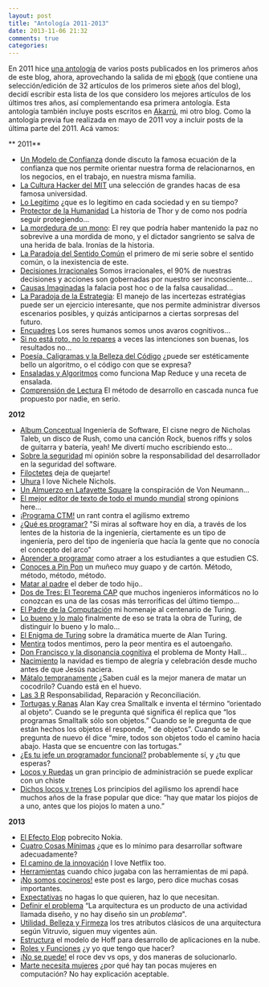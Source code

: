 ```yaml
---
layout: post
title: "Antología 2011-2013"
date: 2013-11-06 21:32
comments: true
categories: 
---
```

En 2011 hice [una antología](http://www.lnds.net/blog/2011/05/antologia.html) de varios posts publicados en los primeros años de este blog, ahora, aprovechando la salida de mi [ebook](http://t.co/xAz5Jftij7) (que contiene una selección/edición de 32 artículos de los primeros siete años del blog), decidí escribir esta lista de los que considero los mejores artículos de los últimos tres años, así complementando esa primera antología. Esta antología también incluye posts escritos en [Akarrú](http://www.akarru.com/), mi otro blog.
Como la antología previa fue realizada en mayo de 2011 voy a incluir posts de la última parte del 2011. Acá vamos:

** 2011**

* [Un Modelo de Confianza](http://www.lnds.net/blog/2011/05/un-modelo-de-confianza.html) donde discuto la famosa ecuación de la confianza que nos permite orientar nuestra forma de relacionarnos, en los negocios, en el trabajo, en nuestra misma familia.
* [La Cultura Hacker del MIT](http://www.lnds.net/blog/2011/06/la-cultura-hacker-del-mit.html) una selección de grandes hacas de esa famosa universidad.
* [Lo Legitimo](http://www.lnds.net/blog/2011/06/lo-legitimo.html) ¿que es lo legitimo en cada sociedad y en su tiempo?
* [Protector de la Humanidad](http://www.akarru.org/blog/2011/06/05/protector-de-la-humanidad/) La historia de Thor y de como nos podría seguir protegiendo...
* [La mordedura de un mono](http://www.akarru.org/blog/2011/07/31/la-mordida-de-un-mono/): El rey que podría haber mantenido la paz no sobrevive a una mordida de mono, y el dictador sangriento se salva de una herida de bala. Ironías de la historia.
* [La Paradoja del Sentido Común](http://www.lnds.net/blog/2011/06/la-paradoja-del-sentido-comun.html) el primero de mi serie sobre el sentido común, o la inexistencia de este.
* [Decisiones Irracionales](http://www.lnds.net/blog/2011/07/decisiones-irracionales.html) Somos irracionales, el 90% de nuestras decisiones y acciones son gobernadas por nuestro ser inconsciente...
* [Causas Imaginadas](http://www.lnds.net/blog/2011/07/causas-imaginadas.html) la falacia post hoc o de la falsa causalidad...
* [La Paradoja de la Estrategia](http://www.lnds.net/blog/2011/08/la-paradoja-de-la-estrategia.html): El manejo de las incertezas estratégias puede ser un ejercicio interesante, que nos permite administrar diversos escenarios posibles, y quizás anticiparnos a ciertas sorpresas del futuro.
* [Encuadres](http://www.lnds.net/blog/2011/08/encuadres.html) Los seres humanos somos unos avaros cognitivos...
* [Si no está roto, no lo repares](http://www.akarru.org/blog/2011/10/01/si-no-est-roto-no-lo-repares/) a veces las intenciones son buenas, los resultados no...
* [Poesía, Caligramas y la Belleza del Código](http://www.lnds.net/blog/2011/09/poesia-caligrama-y-la-belleza-del-codigo.html) ¿puede ser estéticamente bello un algoritmo, o el código con que se expresa?
* [Ensaladas y Algoritmos](http://www.lnds.net/blog/2011/10/ensaladas-y-algoritmos.html) como funciona Map Reduce y una receta de ensalada.
* [Comprensión de Lectura](http://www.lnds.net/blog/2011/11/comprensin-de-lectura.html) El método de desarrollo en cascada nunca fue propuesto por nadie, en serio.

**2012**

* [Album Conceptual](http://www.lnds.net/blog/2012/01/lbum-conceptual.html) Ingeniería de Software, El cisne negro de Nicholas Taleb, un disco de Rush, como una canción Rock, buenos riffs y solos de guitarra y batería, yeah! Me divertí mucho escribiendo esto...
* [Sobre la seguridad](http://www.lnds.net/blog/2012/02/sobre-la-seguridad.html) mi opinión sobre la responsabilidad del desarrollador en la seguridad del software.
* [Filoctetes](http://www.akarru.org/blog/2012/03/14/filoctetes/) deja de quejarte!
* [Uhura](http://www.lnds.net/blog/2012/02/uhura.html) I love Nichele Nichols.
* [Un Almuerzo en Lafayette Square](http://www.lnds.net/blog/2012/03/un-almuerzo-en-lafayette-square.html) la conspiración de Von Neumann...
* [El mejor editor de texto de todo el mundo mundial](http://www.lnds.net/blog/2012/04/el-mejor-editor-de-texto-de-todo-el-mundo-mundial.html) strong opinions here...
* [¡Programa CTM!](http://www.lnds.net/blog/2012/04/programa-ctm.html) un rant contra el agilismo extremo
* [¿Qué es programar?](http://www.lnds.net/blog/2012/05/que-es-programar.html) "Si miras al software hoy en día, a través de los lentes de la historia de la ingeniería, ciertamente es un tipo de ingeniería, pero del tipo de ingeniería que hacía la gente que no conocía el concepto del arco"
* [Aprender a programar](http://www.lnds.net/blog/2012/05/aprender-a-programar.html) como atraer a los estudiantes a que estudien CS.
* [Conoces a Pin Pon](http://www.lnds.net/blog/2012/05/conoces-a-pin-pon.html) un muñeco muy guapo y de cartón. Método, método, método, método.
* [Matar al padre](http://www.akarru.org/blog/2012/06/17/matar-al-padre/) el deber de todo hijo..
* [Dos de Tres: El Teorema CAP](http://www.lnds.net/blog/2012/05/dos-de-tres.html) que muchos ingenieros informáticos no lo conozcan es una de las cosas más terroríficas del último tiempo...
* [El Padre de la Computación](http://www.lnds.net/blog/2012/06/el-padre-de-a-computacion.html) mi homenaje al centenario de Turing.
* [Lo bueno y lo malo](http://www.lnds.net/blog/2012/06/lo-bueno-y-lo-malo.html) finalmente de eso se trata la obra de Turing, de distinguir lo bueno y lo malo...
* [El Enigma de Turing](http://www.lnds.net/blog/2012/06/el-enigma-de-turing.html) sobre la dramática muerte de Alan Turing.
* [Mentira](http://www.lnds.net/blog/2012/06/mentira.html) todos mentimos, pero la peor mentira es el autoengaño.
* [Don Francisco y la disonancia cognitiva](http://www.lnds.net/blog/2012/08/don-francisco-y-la-disonancia-cognitiva.html) el problema de Monty Hall...
* [Nacimiento](http://www.akarru.org/blog/2012/12/25/nacimiento/) la navidad es tiempo de alegría y celebración desde mucho antes de que Jesús naciera.
* [Mátalo tempranamente](http://www.lnds.net/blog/2012/10/matalo-tempranamente.html) ¿Saben cuál es la mejor manera de matar un cocodrilo? Cuando está en el huevo.
* [Las 3 R](http://www.lnds.net/blog/2012/10/las-3-r.html) Responsabilidad, Reparación y Reconciliación.
* [Tortugas y Ranas](http://www.lnds.net/blog/2012/11/tortugas-y-ranas.html) Alan Kay crea Smalltalk e inventa el término “orientado al objeto”. Cuando se le pregunta qué significa él replica que “los programas Smalltalk sólo son objetos.” Cuando se le pregunta de que están hechos los objetos él responde, “ de objetos”.  Cuando se le pregunta de nuevo él dice “mire, todos son objetos todo el camino hacia abajo. Hasta que se encuentre con las tortugas.” 
* [¿Es tu jefe un programador funcional?](http://www.lnds.net/blog/2012/11/es-tu-jefe-un-programador-funcional.html) probablemente sí, y ¿tu que esperas?
* [Locos y Ruedas](http://www.lnds.net/blog/2012/12/locos-y-ruedas.html) un gran principio de administración se puede explicar con un chiste
* [Dichos locos y trenes](http://www.lnds.net/blog/2012/12/dichos-locos-y-trenes.html) Los principios del agilismo los aprendí hace muchos años de la frase popular que dice: “hay que matar los piojos de a uno, antes que los piojos lo maten a uno.”

**2013**

* [El Efecto Elop](http://www.lnds.net/blog/2013/01/el-efecto-elop.html) pobrecito Nokia.
* [Cuatro Cosas Mínimas](http://www.lnds.net/blog/2013/01/cuatro-cosas-minimas.html) ¿que es lo mínimo para desarrollar software adecuadamente?
* [El camino de la innovación](http://www.lnds.net/blog/2013/02/el-camino-de-la-innovacion.html) I love Netflix too.
* [Herramientas](http://www.lnds.net/blog/2013/02/herramientas.html) cuando chico jugaba con las herramientas de mi papá.
* [¡No somos cocineros!](http://www.lnds.net/blog/2013/03/no-somos-cocineros.html) este post es largo, pero dice muchas cosas importantes.
* [Expectativas](http://www.lnds.net/blog/2013/03/expectativas.html) no hagas lo que quieren, haz lo que necesitan.
* [Definir el problema](http://www.lnds.net/blog/2013/04/definir-el-problema.html) “La arquitectura es un producto de una actividad llamada diseño, y no hay diseño sin un _problema_".
* [Utilidad, Belleza y Firmeza](http://www.lnds.net/blog/2013/06/utilidad-belleza-firmeza.html) los tres atributos clásicos de una arquitectura según Vitruvio, siguen muy vigentes aún.
* [Estructura](http://www.lnds.net/blog/2013/06/estructura.html) el modelo de Hoff para desarrollo de aplicaciones en la nube.
* [Roles y Funciones](http://www.lnds.net/blog/2013/07/roles-y-funciones.html) ¿y yo que tengo que hacer? 
* [¡No se puede!](http://www.lnds.net/blog/2013/08/no-se-puede.html) el roce dev vs ops, y dos maneras de solucionarlo.
* [Marte necesita mujeres](http://www.lnds.net/blog/2013/09/marte-necesita-mujeres.html) ¿por qué hay tan pocas mujeres en computación? No hay explicación aceptable.

